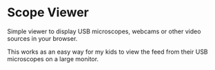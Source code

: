 # Scope Viewer

Simple viewer to display USB microscopes, webcams or other video sources in your browser.

This works as an easy way for my kids to view the feed from their USB microscopes on a large monitor.
